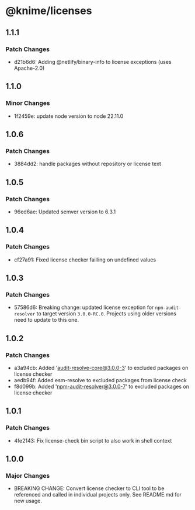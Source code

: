 # @knime/licenses

## 1.1.1

### Patch Changes

- d21b6d6: Adding @netlify/binary-info to license exceptions (uses Apache-2.0)

## 1.1.0

### Minor Changes

- 1f2459e: update node version to node 22.11.0

## 1.0.6

### Patch Changes

- 3884dd2: handle packages without repository or license text

## 1.0.5

### Patch Changes

- 96ed6ae: Updated semver version to 6.3.1

## 1.0.4

### Patch Changes

- cf27a91: Fixed license checker failling on undefined values

## 1.0.3

### Patch Changes

- 57586d6: Breaking change: updated license exception for `npm-audit-resolver` to target version `3.0.0-RC.0`. Projects using older versions need to update to this one.

## 1.0.2

### Patch Changes

- a3a94cb: Added 'audit-resolve-core@3.0.0-3' to excluded packages on license checker
- aedb94f: Added esm-resolve to excluded packages from license check
- f8d099b: Added 'npm-audit-resolver@3.0.0-7' to excluded packages on license checker

## 1.0.1

### Patch Changes

- 4fe2143: Fix license-check bin script to also work in shell context

## 1.0.0

### Major Changes

- BREAKING CHANGE: Convert license checker to CLI tool to be referenced and called in individual projects only. See README.md for new usage.
